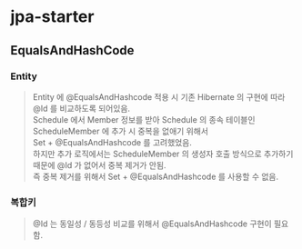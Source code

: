 # jpa-starter

## EqualsAndHashCode
### Entity
> Entity 에 @EqualsAndHashcode 적용 시 기존 Hibernate 의 구현에 따라 @Id 를 비교하도록 되어있음.  
> Schedule 에서 Member 정보를 받아 Schedule 의 종속 테이블인 ScheduleMember 에 추가 시 중복을 없애기 위해서  
> Set + @EqualsAndHashcode 를 고려했었음.  
> 하지만 추가 로직에서는 ScheduleMember 의 생성자 호출 방식으로 추가하기 때문에 @Id 가 없어서 중복 제거가 안됨.  
> 즉 중복 제거를 위해서 Set + @EqualsAndHashcode 를 사용할 수 없음.

### 복합키
> @Id 는 동일성 / 동등성 비교를 위해서 @EqualsAndHashcode 구현이 필요함.


